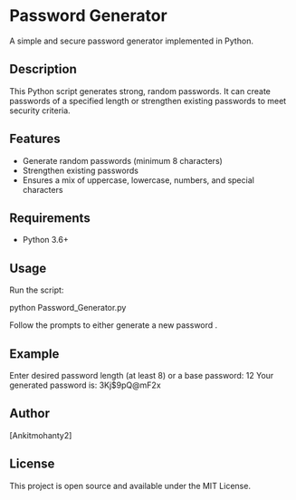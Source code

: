 # Password Generator

A simple and secure password generator implemented in Python.

## Description

This Python script generates strong, random passwords. It can create passwords of a specified length or strengthen existing passwords to meet security criteria.

## Features

- Generate random passwords (minimum 8 characters)
- Strengthen existing passwords
- Ensures a mix of uppercase, lowercase, numbers, and special characters

## Requirements

- Python 3.6+

## Usage

Run the script:

python Password_Generator.py


Follow the prompts to either generate a new password .

## Example

Enter desired password length (at least 8) or a base password: 12
Your generated password is: 3Kj$9pQ@mF2x


## Author

[Ankitmohanty2]

## License

This project is open source and available under the MIT License.